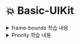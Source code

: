 # 💥 Basic-UIKit
<details>
<summary>frame-bounds 학습 내용</summary>

<!-- summary 아래 한칸 공백 두어야함 -->
    ![not image](img/frame-bounds-1.png)
		![not image](img/frame-bounds-2.png)
		![not image](img/frame-bounds-3.png)
</details>

<details>
<summary>Priority 학습 내용</summary>

<!-- summary 아래 한칸 공백 두어야함 -->
  <img src="https://github.com/bdrsky2010/Basic-UIKit/blob/main/img/priority.png" height="400x" width="200px">
</details>
